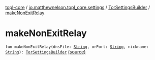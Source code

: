 [topl-core](../../index.md) / [io.matthewnelson.topl_core.settings](../index.md) / [TorSettingsBuilder](index.md) / [makeNonExitRelay](./make-non-exit-relay.md)

# makeNonExitRelay

`fun makeNonExitRelay(dnsFile: `[`String`](https://kotlinlang.org/api/latest/jvm/stdlib/kotlin/-string/index.html)`, orPort: `[`String`](https://kotlinlang.org/api/latest/jvm/stdlib/kotlin/-string/index.html)`, nickname: `[`String`](https://kotlinlang.org/api/latest/jvm/stdlib/kotlin/-string/index.html)`): `[`TorSettingsBuilder`](index.md) [(source)](https://github.com/05nelsonm/TorOnionProxyLibrary-Android/blob/master/topl-core/src/main/java/io/matthewnelson/topl_core/settings/TorSettingsBuilder.kt#L452)